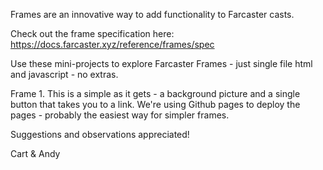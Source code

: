 Frames are an innovative way to add functionality to Farcaster casts.

Check out the frame specification here: https://docs.farcaster.xyz/reference/frames/spec

Use these mini-projects to explore Farcaster Frames - just single file html and javascript - no extras.

Frame 1. This is a simple as it gets - a background picture and a single button that takes you to a link. We're using Github pages to deploy the pages - probably the easiest way for simpler frames.

Suggestions and observations appreciated!

Cart & Andy
